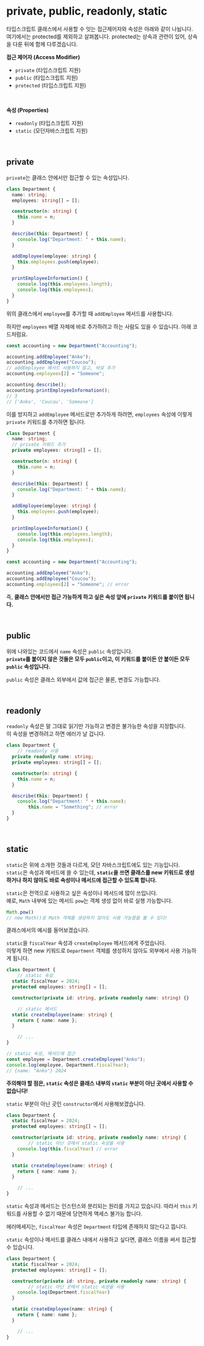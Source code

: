 # private, public, readonly, static

타입스크립트 클래스에서 사용할 수 잇는 접근제어자와 속성은 아래와 같이 나뉩니다.  
여기에서는 protected를 제외하고 살펴봅니다. protected는 상속과 관련이 있어, 상속을 다룬 뒤에 함께 다루겠습니다.

**접근 제어자 (Access Modifier)**
- `private` (타입스크립트 지원)
- `public` (타입스크립트 지원)
- `protected` (타입스크립트 지원)

<br/>

**속성 (Properties)**
- `readonly` (타입스크립트 지원)
- `static` (모던자바스크립트 지원)

<br/>

## private
`private`는 클래스 안에서만 접근할 수 있는 속성입니다.

```typescript
class Department {
  name: string;
  employees: string[] = [];

  constructor(n: string) {
    this.name = n;
  }

  describe(this: Department) {
    console.log("Department: " + this.name);
  }

  addEmployee(employee: string) {
    this.employees.push(employee);
  }

  printEmployeeInformation() {
    console.log(this.employees.length);
    console.log(this.employees);
  }
}
```

위의 클래스에서 `employee`를 추가할 때 `addEmployee` 메서드를 사용합니다.

하지만 `employees` 배열 자체에 바로 추가하려고 하는 사람도 있을 수 있습니다. 아래 코드처럼요.

```typescript
const accounting = new Department("Accounting");

accounting.addEmployee("Anko");
accounting.addEmployee("Coucou");
// addEmployee 메서드 사용하지 않고, 바로 추가
accounting.employees[2] = "Someone";

accounting.describe();
accounting.printEmployeeInformation();
// 3
// ['Anko', 'Coucou', 'Someone']
```

이를 방지하고 `addEmployee` 메서드로만 추가하게 하려면, `employees` 속성에 이렇게 `private` 키워드를 추가하면 됩니다.

```typescript
class Department {
  name: string;
  // private 키워드 추가
  private employees: string[] = [];

  constructor(n: string) {
    this.name = n;
  }

  describe(this: Department) {
    console.log("Department: " + this.name);
  }

  addEmployee(employee: string) {
    this.employees.push(employee);
  }

  printEmployeeInformation() {
    console.log(this.employees.length);
    console.log(this.employees);
  }
}

const accounting = new Department("Accounting");

accounting.addEmployee("Anko");
accounting.addEmployee("Coucou");
accounting.employees[2] = "Someone"; // error
```

즉, **클래스 안에서만 접근 가능하게 하고 싶은 속성 앞에 `private` 키워드를 붙이면 됩니다.**

<br/>

## public
위에 나와있는 코드에서 `name` 속성은 `public` 속성입니다.  
**`private`를 붙이지 않은 것들은 모두 `public`이고, 이 키워드를 붙이든 안 붙이든 모두 `public` 속성입니다.**

`public` 속성은 클래스 외부에서 값에 접근은 물론, 변경도 가능합니다.

<br/>

## readonly
`readonly` 속성은 말 그대로 읽기만 가능하고 변경은 불가능한 속성을 지정합니다.  
이 속성을 변경하려고 하면 에러가 날 겁니다.

```typescript
class Department {
	// readonly 사용
  private readonly name: string;
  private employees: string[] = [];

  constructor(n: string) {
    this.name = n;
  }

  describe(this: Department) {
    console.log("Department: " + this.name);
		this.name = "Something"; // error
  }
}
```

<br/>

## static

`static`은 위에 소개한 것들과 다르게, 모던 자바스크립트에도 있는 기능입니다.  
`static`은 속성과 메서드에 쓸 수 있는데, **`static`을 쓰면 클래스를 new 키워드로 생성하거나 하지 않아도 바로 속성이나 메서드에 접근할 수 있도록 합니다.**

`static`은 전역으로 사용하고 싶은 속성이나 메서드에 많이 쓰입니다.  
예로, `Math` 내부에 있는 메서드 `pow`는 객체 생성 없이 바로 실행 가능합니다.
```typescript
Math.pow()
// new Math()로 Math 객체를 생성하지 않아도 사용 가능함을 볼 수 있다!
```

클래스에서의 예시를 들어보겠습니다.

`static`을 `fiscalYear` 속성과 `createEmployee` 메서드에게 주었습니다.  
이렇게 하면 new 키워드로 `Department` 객체를 생성하지 않아도 외부에서 사용 가능하게 됩니다.
```typescript
class Department {
	// static 속성
  static fiscalYear = 2024;
  protected employees: string[] = [];

  constructor(private id: string, private readonly name: string) {}

	// static 메서드
  static createEmployee(name: string) {
    return { name: name };
  }

	// ...
}

// static 속성, 메서드에 접근
const employee = Department.createEmployee("Anko");
console.log(employee, Department.fiscalYear);
// {name: "Anko"} 2024
```

**주의해야 할 점은, `static` 속성은 클래스 내부의 `static` 부분이 아닌 곳에서 사용할 수 없습니다!**

`static` 부분이 아닌 곳인 `constructor`에서 사용해보겠습니다.

```typescript
class Department {
  static fiscalYear = 2024;
  protected employees: string[] = [];

  constructor(private id: string, private readonly name: string) {
		// static 아닌 곳에서 static 속성을 사용
    console.log(this.fiscalYear) // error
  }

  static createEmployee(name: string) {
    return { name: name };
  }

	// ...
}
```

`static` 속성과 메서드는 인스턴스와 분리되는 원리를 가지고 있습니다. 따라서 `this` 키워드를 사용할 수 없기 때문에 당연하게 액세스 불가능 합니다.

에러메세지는, `fiscalYear` 속성은 `Department` 타입에 존재하지 않는다고 뜹니다.

`static` 속성이나 메서드를 클래스 내에서 사용하고 싶다면, 클래스 이름을 써서 접근할 수 있습니다.

```typescript
class Department {
  static fiscalYear = 2024;
  protected employees: string[] = [];

  constructor(private id: string, private readonly name: string) {
		// static 아닌 곳에서 static 속성을 사용
    console.log(Department.fiscalYear)
  }

  static createEmployee(name: string) {
    return { name: name };
  }

	// ...
}
```

<br/>